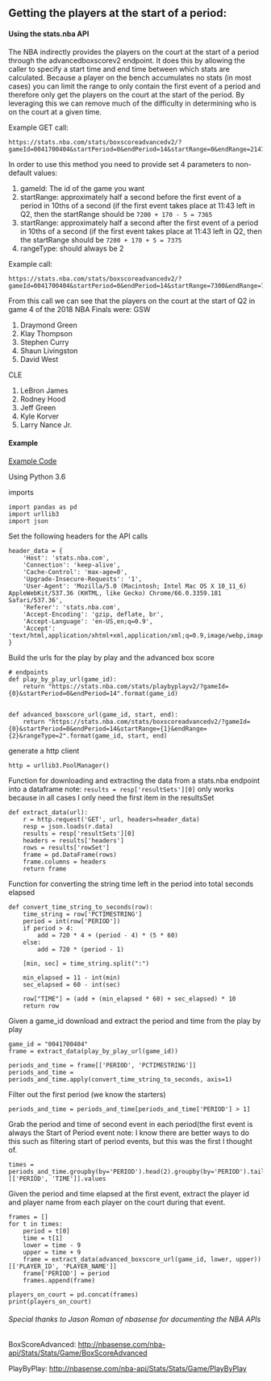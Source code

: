 ## Getting the players at the start of a period:

#### Using the stats.nba API

The NBA indirectly provides the players on the court at the start of a
period through the advancedboxscorev2 endpoint. It does this by allowing
the caller to specify a start time and end time between which stats are
calculated. Because a player on the bench accumulates no stats
(in most cases) you can limit the range to only contain the first event
of a period and therefore only get the players on the court at the
start of the period. By leveraging this we can remove much of the
difficulty in determining who is on the court at a given time.

Example GET call:
```
https://stats.nba.com/stats/boxscoreadvancedv2/?gameId=0041700404&startPeriod=0&endPeriod=14&startRange=0&endRange=2147483647&rangeType=0
```


In order to use this method you need to provide set 4 parameters to non-default values:
1. gameId: The id of the game you want
2. startRange: approximately half a second before the first event of a
period in 10ths of a second (if the first event takes place at 11:43 left
in Q2, then the startRange should be `7200 + 170 - 5 = 7365`
3. startRange: approximately half a second after the first event of a
period in 10ths of a second (if the first event takes place at 11:43 left
in Q2, then the startRange should be `7200 + 170 + 5 = 7375`
4. rangeType: should always be 2


Example call:
```
https://stats.nba.com/stats/boxscoreadvancedv2/?gameId=0041700404&startPeriod=0&endPeriod=14&startRange=7300&endRange=7400&rangeType=2
```

From this call we can see that the players on the court at the start of
Q2 in game 4 of the 2018 NBA Finals were:
GSW
1. Draymond Green
2. Klay Thompson
3. Stephen Curry
4. Shaun Livingston
5. David West

CLE
1. LeBron James
2. Rodney Hood
3. Jeff Green
4. Kyle Korver
5. Larry Nance Jr.


#### Example

[Example Code](scrape_example.py)

Using Python 3.6

imports
```
import pandas as pd
import urllib3
import json
```

Set the following headers for the API calls
```
header_data = {
    'Host': 'stats.nba.com',
    'Connection': 'keep-alive',
    'Cache-Control': 'max-age=0',
    'Upgrade-Insecure-Requests': '1',
    'User-Agent': 'Mozilla/5.0 (Macintosh; Intel Mac OS X 10_11_6) AppleWebKit/537.36 (KHTML, like Gecko) Chrome/66.0.3359.181 Safari/537.36',
    'Referer': 'stats.nba.com',
    'Accept-Encoding': 'gzip, deflate, br',
    'Accept-Language': 'en-US,en;q=0.9',
    'Accept': 'text/html,application/xhtml+xml,application/xml;q=0.9,image/webp,image/apng,*/*;q=0.8',
}
```

Build the urls for the play by play and the advanced box score
```
# endpoints
def play_by_play_url(game_id):
    return "https://stats.nba.com/stats/playbyplayv2/?gameId={0}&startPeriod=0&endPeriod=14".format(game_id)


def advanced_boxscore_url(game_id, start, end):
    return "https://stats.nba.com/stats/boxscoreadvancedv2/?gameId={0}&startPeriod=0&endPeriod=14&startRange={1}&endRange={2}&rangeType=2".format(game_id, start, end)
```

generate a http client
```
http = urllib3.PoolManager()
```


Function for downloading and extracting the data from a stats.nba endpoint into a dataframe
note: `results = resp['resultSets'][0]` only works because in all cases I only need the first item in the resultsSet
```
def extract_data(url):
    r = http.request('GET', url, headers=header_data)
    resp = json.loads(r.data)
    results = resp['resultSets'][0]
    headers = results['headers']
    rows = results['rowSet']
    frame = pd.DataFrame(rows)
    frame.columns = headers
    return frame
```

Function for converting the string time left in the period into total seconds elapsed
```
def convert_time_string_to_seconds(row):
    time_string = row['PCTIMESTRING']
    period = int(row['PERIOD'])
    if period > 4:
        add = 720 * 4 + (period - 4) * (5 * 60)
    else:
        add = 720 * (period - 1)

    [min, sec] = time_string.split(":")

    min_elapsed = 11 - int(min)
    sec_elapsed = 60 - int(sec)

    row["TIME"] = (add + (min_elapsed * 60) + sec_elapsed) * 10
    return row

```

Given a game_id download and extract the period and time from the play by play
```
game_id = "0041700404"
frame = extract_data(play_by_play_url(game_id))

periods_and_time = frame[['PERIOD', 'PCTIMESTRING']]
periods_and_time = periods_and_time.apply(convert_time_string_to_seconds, axis=1)
```

Filter out the first period (we know the starters)
```
periods_and_time = periods_and_time[periods_and_time['PERIOD'] > 1]
```

Grab the period and time of second event in each period(the first event is always the Start of Period event
note: I know there are better ways to do this such as filtering start of period events, but this was the first I thought of.
```
times = periods_and_time.groupby(by='PERIOD').head(2).groupby(by='PERIOD').tail(1)[['PERIOD', 'TIME']].values
```


Given the period and time elapsed at the first event, extract the player
id and player name from each player on the court during that event.
```
frames = []
for t in times:
    period = t[0]
    time = t[1]
    lower = time - 9
    upper = time + 9
    frame = extract_data(advanced_boxscore_url(game_id, lower, upper))[['PLAYER_ID', 'PLAYER_NAME']]
    frame['PERIOD'] = period
    frames.append(frame)

players_on_court = pd.concat(frames)
print(players_on_court)
```


###### Special thanks to Jason Roman of nbasense for documenting the NBA APIs

BoxScoreAdvanced:
http://nbasense.com/nba-api/Stats/Stats/Game/BoxScoreAdvanced

PlayByPlay:
http://nbasense.com/nba-api/Stats/Stats/Game/PlayByPlay